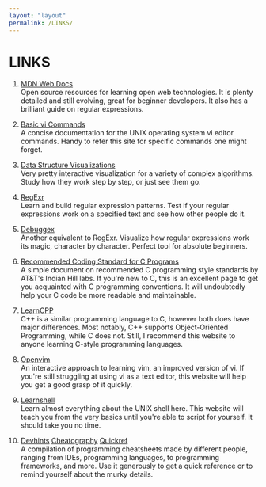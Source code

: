 ```yaml
---
layout: "layout"
permalink: /LINKS/
---
```


# LINKS

1. [MDN Web Docs](https://developer.mozilla.org/en-US/)<br>
Open source resources for learning open web technologies.
It is plenty detailed and still evolving, great for beginner developers.
It also has a brilliant guide on regular expressions.

2. [Basic vi Commands](https://www.cs.colostate.edu/helpdocs/vi.html)<br>
A concise documentation for the UNIX operating system vi editor commands.
Handy to refer this site for specific commands one might forget.

3. [Data Structure Visualizations](https://www.cs.usfca.edu/~galles/visualization/Algorithms.html)<br>
Very pretty interactive visualization for a variety of complex algorithms.
Study how they work step by step, or just see them go.

4. [RegExr](https://godbolt.org/)<br>
Learn and build regular expression patterns.
Test if your regular expressions work on a specified text and see how other people do it.

5. [Debuggex](https://www.debuggex.com/)<br>
Another equivalent to RegExr.
Visualize how regular expressions work its magic, character by character.
Perfect tool for absolute beginners.

6. [Recommended Coding Standard for C Programs](https://www.doc.ic.ac.uk/lab/cplus/cstyle.html)<br>
A simple document on recommended C programming style standards by AT&T's Indian Hill labs.
If you're new to C, this is an excellent page to get you acquainted with C programming conventions.
It will undoubtedly help your C code be more readable and maintainable.

7. [LearnCPP](https://www.learncpp.com/)<br>
C++ is a similar programming language to C, however both does have major differences. Most notably, C++ supports Object-Oriented Programming, while C does not. Still, I recommend this website to anyone learning C-style programming languages.

8. [Openvim](https://www.openvim.com/tutorial.html)<br>
An interactive approach to learning vim, an improved version of vi. If you're still struggling at using vi as a text editor, this website will help you get a good grasp of it quickly.

9. [Learnshell](https://www.learnshell.org/)<br>
Learn almost everything about the UNIX shell here. This website will teach you from the very basics until you're able to script for yourself. It should take you no time.

10. [Devhints](https://devhints.io/) [Cheatography](https://cheatography.com/programming/) [Quickref](https://quickref.me/ )<br>
A compilation of programming cheatsheets made by different people, ranging from IDEs, programming languages, to programming frameworks, and more. Use it generously to get a quick reference or to remind yourself about the murky details.
